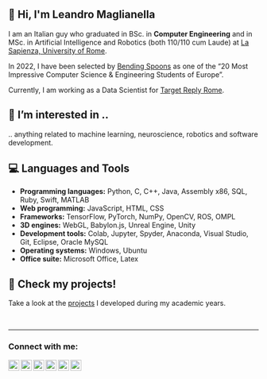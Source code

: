 ##  👋 Hi, I'm Leandro Maglianella
I am an Italian guy who graduated in BSc. in **Computer Engineering** and in MSc. in Artificial Intelligence and Robotics (both 110/110 cum Laude) at [La Sapienza, University of Rome](https://www.uniroma1.it/it/pagina-strutturale/home).

In 2022, I have been selected by [Bending Spoons](https://bendingspoons.com/) as one of the “20 Most Impressive Computer Science & Engineering Students of Europe”.

Currently, I am working as a Data Scientist for [Target Reply Rome](https://www.reply.com/target-reply/it/).

## 👀 I’m interested in ..
.. anything related to machine learning, neuroscience, robotics and software development.

## :computer: Languages and Tools
- **Programming languages:** Python, C, C++, Java, Assembly x86, SQL, Ruby, Swift, MATLAB
- **Web programming:** JavaScript, HTML, CSS
- **Frameworks:** TensorFlow, PyTorch, NumPy, OpenCV, ROS, OMPL
- **3D engines:** WebGL, Babylon.js, Unreal Engine, Unity
- **Development tools:** Colab, Jupyter, Spyder, Anaconda, Visual Studio, Git, Eclipse, Oracle MySQL
- **Operating systems:** Windows, Ubuntu
- **Office suite:** Microsoft Office, Latex

## :memo: Check my projects!
Take a look at the [projects](https://github.com/lello5/university-projects) I developed during my academic years.

<br />

---
### Connect with me:
[<img align="left" alt="lello5 | LinkedIn" width="22px" src="https://cdn.jsdelivr.net/npm/simple-icons@v3/icons/linkedin.svg" />][linkedin]
[<img align="left" alt="lello5 | Gmail" width="22px" src="https://cdn.jsdelivr.net/npm/simple-icons@v3/icons/gmail.svg" />][gmail]
[<img align="left" alt="lello5 | Telegram" width="22px" src="https://cdn.jsdelivr.net/npm/simple-icons@v3/icons/telegram.svg" />][telegram]
[<img align="left" alt="lello5 | Instagram" width="22px" src="https://cdn.jsdelivr.net/npm/simple-icons@v3/icons/instagram.svg" />][instagram]
[<img align="left" alt="lello5 | Facebook" width="22px" src="https://cdn.jsdelivr.net/npm/simple-icons@v3/icons/facebook.svg" />][facebook]
[<img align="left" alt="lello5 | YouTube" width="22px" src="https://cdn.jsdelivr.net/npm/simple-icons@v3/icons/youtube.svg" />][youtube]

[telegram]: https://t.me/LeandroMa
[facebook]: https://www.facebook.com/leandro.maglianella
[youtube]: https://www.youtube.com/channel/UCqmqKsoUKJZEf3PsASCf9bQ
[instagram]: https://www.instagram.com/in_the_shirt/
[linkedin]: https://www.linkedin.com/in/leandro-maglianella/
[gmail]: mailto:leandro.maglianella@gmail.com
[university-projects]: https://github.com/lello5/university-projects
